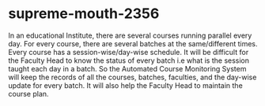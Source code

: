 # supreme-mouth-2356

In an educational  Institute, there are several courses running parallel every day. For every course, there are several batches at the same/different times. Every course has a session-wise/day-wise schedule. It will be difficult for the Faculty Head to know the status of every batch i.e what is the session taught each day in a batch.
So the Automated Course Monitoring System will keep the records of all the courses, batches, faculties, and the day-wise update for every batch. It will also help the Faculty Head to maintain the course plan.

